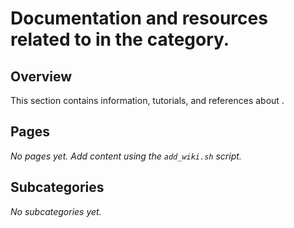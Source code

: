 # Documentation and resources related to in the category.

## Overview

This section contains information, tutorials, and references about .

## Pages

_No pages yet. Add content using the `add_wiki.sh` script._

## Subcategories

_No subcategories yet._
